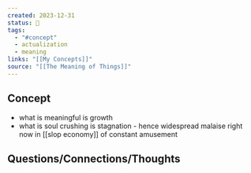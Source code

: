 ```yaml
---
created: 2023-12-31
status: 🔴
tags:
  - "#concept"
  - actualization
  - meaning
links: "[[My Concepts]]"
source: "[[The Meaning of Things]]"
---
```

## Concept
- what is meaningful is growth
- what is soul crushing is stagnation - hence widespread malaise right now in [[slop economy]] of constant amusement

## Questions/Connections/Thoughts